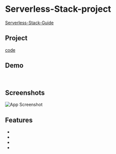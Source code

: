 # Serverless-Stack-project

[Serverless-Stack-Guide](https://sst.dev/guide.html)

## Project

[code](notes-app)

## Demo

<br>

## Screenshots

![App Screenshot](https://via.placeholder.com/468x300?text=App+Screenshot+Here)

## Features

-
-
-
-
